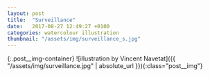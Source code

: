 ```yaml
---
layout: post
title:  "Surveillance"
date:   2017-08-27 12:49:27 +0100
categories: watercolour illustration
thumbnail: "/assets/img/surveillance_s.jpg"
---
```

{:.post__img-container}
  ![illustration by Vincent Navetat]({{ "/assets/img/surveillance.jpg" | absolute_url }}){:class="post__img"}
